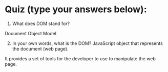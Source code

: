# Quiz (type your answers below):
1. What does DOM stand for?

Document Object Model

2. In your own words, what is the DOM?
JavaScript object that represents the document (web page). 

It provides a set of tools for the developer to use to manipulate the web page.

